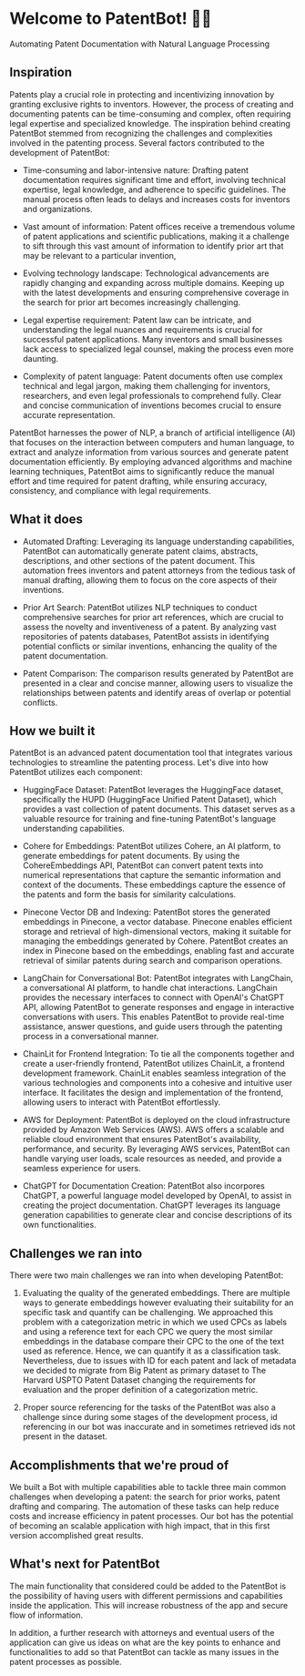 # Welcome to PatentBot! 🚀🤖

Automating Patent Documentation with Natural Language Processing

## Inspiration

Patents play a crucial role in protecting and incentivizing innovation by granting exclusive rights to inventors. However, the process of creating and documenting patents can be time-consuming and complex, often requiring legal expertise and specialized knowledge. The inspiration behind creating PatentBot stemmed from recognizing the challenges and complexities involved in the patenting process. Several factors contributed to the development of PatentBot:

- Time-consuming and labor-intensive nature: Drafting patent documentation requires significant time and effort, involving technical expertise, legal knowledge, and adherence to specific guidelines. The manual process often leads to delays and increases costs for inventors and organizations.

- Vast amount of information: Patent offices receive a tremendous volume of patent applications and scientific publications, making it a challenge to sift through this vast amount of information to identify prior art that may be relevant to a particular invention,

- Evolving technology landscape: Technological advancements are rapidly changing and expanding across multiple domains. Keeping up with the latest developments and ensuring comprehensive coverage in the search for prior art becomes increasingly challenging.

- Legal expertise requirement: Patent law can be intricate, and understanding the legal nuances and requirements is crucial for successful patent applications. Many inventors and small businesses lack access to specialized legal counsel, making the process even more daunting.

- Complexity of patent language: Patent documents often use complex technical and legal jargon, making them challenging for inventors, researchers, and even legal professionals to comprehend fully. Clear and concise communication of inventions becomes crucial to ensure accurate representation.

PatentBot harnesses the power of NLP, a branch of artificial intelligence (AI) that focuses on the interaction between computers and human language, to extract and analyze information from various sources and generate patent documentation efficiently. By employing advanced algorithms and machine learning techniques, PatentBot aims to significantly reduce the manual effort and time required for patent drafting, while ensuring accuracy, consistency, and compliance with legal requirements.

## What it does

- Automated Drafting: Leveraging its language understanding capabilities, PatentBot can automatically generate patent claims, abstracts, descriptions, and other sections of the patent document. This automation frees inventors and patent attorneys from the tedious task of manual drafting, allowing them to focus on the core aspects of their inventions.

- Prior Art Search: PatentBot utilizes NLP techniques to conduct comprehensive searches for prior art references, which are crucial to assess the novelty and inventiveness of a patent. By analyzing vast repositories of patents databases, PatentBot assists in identifying potential conflicts or similar inventions, enhancing the quality of the patent documentation.

- Patent Comparison: The comparison results generated by PatentBot are presented in a clear and concise manner, allowing users to visualize the relationships between patents and identify areas of overlap or potential conflicts.

## How we built it

PatentBot is an advanced patent documentation tool that integrates various technologies to streamline the patenting process. Let's dive into how PatentBot utilizes each component:

- HuggingFace Dataset: PatentBot leverages the HuggingFace dataset, specifically the HUPD (HuggingFace Unified Patent Dataset), which provides a vast collection of patent documents. This dataset serves as a valuable resource for training and fine-tuning PatentBot's language understanding capabilities.

- Cohere for Embeddings: PatentBot utilizes Cohere, an AI platform, to generate embeddings for patent documents. By using the CohereEmbeddings API, PatentBot can convert patent texts into numerical representations that capture the semantic information and context of the documents. These embeddings capture the essence of the patents and form the basis for similarity calculations.

- Pinecone Vector DB and Indexing: PatentBot stores the generated embeddings in Pinecone, a vector database. Pinecone enables efficient storage and retrieval of high-dimensional vectors, making it suitable for managing the embeddings generated by Cohere. PatentBot creates an index in Pinecone based on the embeddings, enabling fast and accurate retrieval of similar patents during search and comparison operations.

- LangChain for Conversational Bot: PatentBot integrates with LangChain, a conversational AI platform, to handle chat interactions. LangChain provides the necessary interfaces to connect with OpenAI's ChatGPT API, allowing PatentBot to generate responses and engage in interactive conversations with users. This enables PatentBot to provide real-time assistance, answer questions, and guide users through the patenting process in a conversational manner.

- ChainLit for Frontend Integration: To tie all the components together and create a user-friendly frontend, PatentBot utilizes ChainLit, a frontend development framework. ChainLit enables seamless integration of the various technologies and components into a cohesive and intuitive user interface. It facilitates the design and implementation of the frontend, allowing users to interact with PatentBot effortlessly.

- AWS for Deployment: PatentBot is deployed on the cloud infrastructure provided by Amazon Web Services (AWS). AWS offers a scalable and reliable cloud environment that ensures PatentBot's availability, performance, and security. By leveraging AWS services, PatentBot can handle varying user loads, scale resources as needed, and provide a seamless experience for users.

- ChatGPT for Documentation Creation: PatentBot also incorpores ChatGPT, a powerful language model developed by OpenAI, to assist in creating the project documentation. ChatGPT leverages its language generation capabilities to generate clear and concise descriptions of its own functionalities.

##  Challenges we ran into

There were two main challenges we ran into when developing PatentBot: 
1. Evaluating the quality of the generated embeddings. There are multiple ways to generate embeddings however evaluating their suitability for an specific task and quantify can be challenging. We approached this problem with a categorization metric in which we used CPCs as labels and using a reference text for each CPC we query the most similar embeddings in the database compare their CPC to the one of the text used as reference. Hence, we can quantify it as a classification task. Nevertheless, due to issues with ID for each patent and lack of metadata we decided to migrate from Big Patent as primary dataset to The Harvard USPTO Patent Dataset changing the requirements for evaluation and the proper definition of a categorization metric.

2. Proper source referencing for the tasks of the PatentBot was also a challenge since during some stages of the development process, id referencing in our bot was inaccurate and in sometimes retrieved ids not present in the dataset.

## Accomplishments that we're proud of

We built a Bot with multiple capabilities able to tackle three main common challenges when developing a patent: the search for prior works, patent drafting and comparing. The automation of these tasks can help reduce costs and increase efficiency in patent processes. Our bot has the potential of becoming an scalable application   with high impact, that in this first version accomplished great results.
## What's next for PatentBot
The main functionality that considered could be added to the PatentBot is the possibility of having users with different permissions and capabilities inside the application. This will increase robustness of the app and secure flow of information. 

In addition, a further research with attorneys and eventual users of the application can give us ideas on what are the key points to enhance and functionalities to add so that PatentBot can tackle as many issues in the patent processes as possible. 
